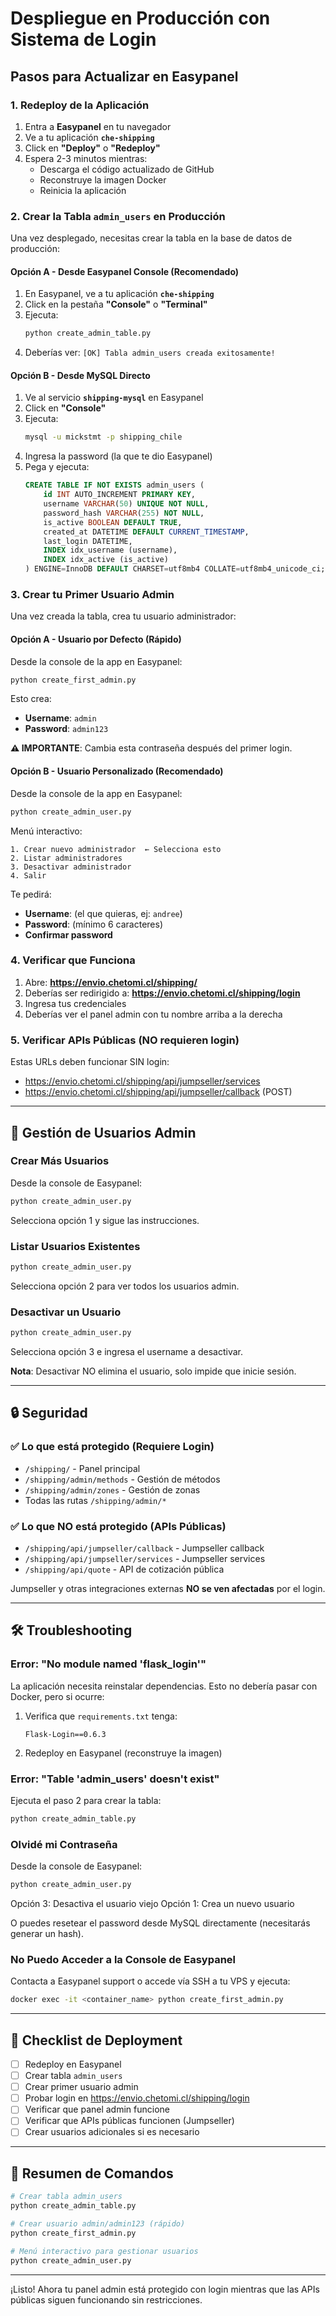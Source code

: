# Despliegue en Producción con Sistema de Login

## Pasos para Actualizar en Easypanel

### 1. Redeploy de la Aplicación

1. Entra a **Easypanel** en tu navegador
2. Ve a tu aplicación **`che-shipping`**
3. Click en **"Deploy"** o **"Redeploy"**
4. Espera 2-3 minutos mientras:
   - Descarga el código actualizado de GitHub
   - Reconstruye la imagen Docker
   - Reinicia la aplicación

### 2. Crear la Tabla `admin_users` en Producción

Una vez desplegado, necesitas crear la tabla en la base de datos de producción:

#### Opción A - Desde Easypanel Console (Recomendado)

1. En Easypanel, ve a tu aplicación **`che-shipping`**
2. Click en la pestaña **"Console"** o **"Terminal"**
3. Ejecuta:
   ```bash
   python create_admin_table.py
   ```
4. Deberías ver: `[OK] Tabla admin_users creada exitosamente!`

#### Opción B - Desde MySQL Directo

1. Ve al servicio **`shipping-mysql`** en Easypanel
2. Click en **"Console"**
3. Ejecuta:
   ```bash
   mysql -u mickstmt -p shipping_chile
   ```
4. Ingresa la password (la que te dio Easypanel)
5. Pega y ejecuta:
   ```sql
   CREATE TABLE IF NOT EXISTS admin_users (
       id INT AUTO_INCREMENT PRIMARY KEY,
       username VARCHAR(50) UNIQUE NOT NULL,
       password_hash VARCHAR(255) NOT NULL,
       is_active BOOLEAN DEFAULT TRUE,
       created_at DATETIME DEFAULT CURRENT_TIMESTAMP,
       last_login DATETIME,
       INDEX idx_username (username),
       INDEX idx_active (is_active)
   ) ENGINE=InnoDB DEFAULT CHARSET=utf8mb4 COLLATE=utf8mb4_unicode_ci;
   ```

### 3. Crear tu Primer Usuario Admin

Una vez creada la tabla, crea tu usuario administrador:

#### Opción A - Usuario por Defecto (Rápido)

Desde la console de la app en Easypanel:
```bash
python create_first_admin.py
```

Esto crea:
- **Username**: `admin`
- **Password**: `admin123`

**⚠️ IMPORTANTE**: Cambia esta contraseña después del primer login.

#### Opción B - Usuario Personalizado (Recomendado)

Desde la console de la app en Easypanel:
```bash
python create_admin_user.py
```

Menú interactivo:
```
1. Crear nuevo administrador  ← Selecciona esto
2. Listar administradores
3. Desactivar administrador
4. Salir
```

Te pedirá:
- **Username**: (el que quieras, ej: `andree`)
- **Password**: (mínimo 6 caracteres)
- **Confirmar password**

### 4. Verificar que Funciona

1. Abre: **https://envio.chetomi.cl/shipping/**
2. Deberías ser redirigido a: **https://envio.chetomi.cl/shipping/login**
3. Ingresa tus credenciales
4. Deberías ver el panel admin con tu nombre arriba a la derecha

### 5. Verificar APIs Públicas (NO requieren login)

Estas URLs deben funcionar SIN login:
- https://envio.chetomi.cl/shipping/api/jumpseller/services
- https://envio.chetomi.cl/shipping/api/jumpseller/callback (POST)

---

## 🔐 Gestión de Usuarios Admin

### Crear Más Usuarios

Desde la console de Easypanel:
```bash
python create_admin_user.py
```

Selecciona opción 1 y sigue las instrucciones.

### Listar Usuarios Existentes

```bash
python create_admin_user.py
```

Selecciona opción 2 para ver todos los usuarios admin.

### Desactivar un Usuario

```bash
python create_admin_user.py
```

Selecciona opción 3 e ingresa el username a desactivar.

**Nota**: Desactivar NO elimina el usuario, solo impide que inicie sesión.

---

## 🔒 Seguridad

### ✅ Lo que está protegido (Requiere Login)

- `/shipping/` - Panel principal
- `/shipping/admin/methods` - Gestión de métodos
- `/shipping/admin/zones` - Gestión de zonas
- Todas las rutas `/shipping/admin/*`

### ✅ Lo que NO está protegido (APIs Públicas)

- `/shipping/api/jumpseller/callback` - Jumpseller callback
- `/shipping/api/jumpseller/services` - Jumpseller services
- `/shipping/api/quote` - API de cotización pública

Jumpseller y otras integraciones externas **NO se ven afectadas** por el login.

---

## 🛠️ Troubleshooting

### Error: "No module named 'flask_login'"

La aplicación necesita reinstalar dependencias. Esto no debería pasar con Docker, pero si ocurre:

1. Verifica que `requirements.txt` tenga:
   ```
   Flask-Login==0.6.3
   ```
2. Redeploy en Easypanel (reconstruye la imagen)

### Error: "Table 'admin_users' doesn't exist"

Ejecuta el paso 2 para crear la tabla:
```bash
python create_admin_table.py
```

### Olvidé mi Contraseña

Desde la console de Easypanel:
```bash
python create_admin_user.py
```

Opción 3: Desactiva el usuario viejo
Opción 1: Crea un nuevo usuario

O puedes resetear el password desde MySQL directamente (necesitarás generar un hash).

### No Puedo Acceder a la Console de Easypanel

Contacta a Easypanel support o accede vía SSH a tu VPS y ejecuta:
```bash
docker exec -it <container_name> python create_first_admin.py
```

---

## 📝 Checklist de Deployment

- [ ] Redeploy en Easypanel
- [ ] Crear tabla `admin_users`
- [ ] Crear primer usuario admin
- [ ] Probar login en https://envio.chetomi.cl/shipping/login
- [ ] Verificar que panel admin funcione
- [ ] Verificar que APIs públicas funcionen (Jumpseller)
- [ ] Crear usuarios adicionales si es necesario

---

## 🎯 Resumen de Comandos

```bash
# Crear tabla admin_users
python create_admin_table.py

# Crear usuario admin/admin123 (rápido)
python create_first_admin.py

# Menú interactivo para gestionar usuarios
python create_admin_user.py
```

---

¡Listo! Ahora tu panel admin está protegido con login mientras que las APIs públicas siguen funcionando sin restricciones.
